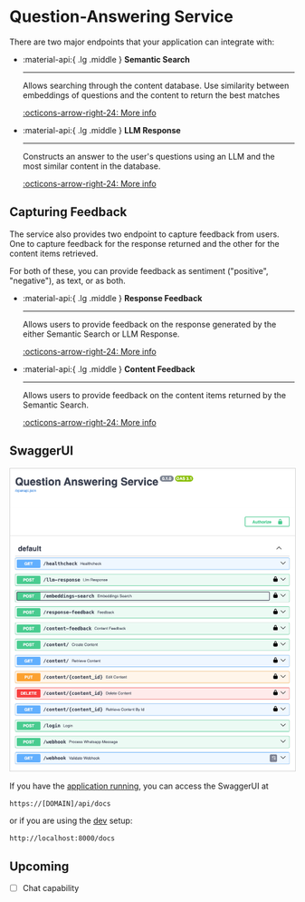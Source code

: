# Question-Answering Service

There are two major endpoints that your application can integrate with:


<div class="grid cards" markdown>

-   :material-api:{ .lg .middle } __Semantic Search__

    ---

    Allows searching through the content database. Use similarity between
    embeddings of questions and the content to return the best matches

    [:octicons-arrow-right-24: More info](./semantic-search.md)

-   :material-api:{ .lg .middle } __LLM Response__

    ---

    Constructs an answer to the user's questions using an LLM and the most similar
    content in the database.

    [:octicons-arrow-right-24: More info](./llm-response.md)

</div>

## Capturing Feedback

The service also provides two endpoint to capture feedback from users. One to capture
feedback for the response returned and the other for the content items retrieved.

For both of these, you can provide feedback as sentiment ("positive", "negative"),
as text, or as both.


<div class="grid cards" markdown>

-   :material-api:{ .lg .middle } __Response Feedback__

    ---

    Allows users to provide feedback on the response generated by the either Semantic Search or LLM Response.

    [:octicons-arrow-right-24: More info](./response-feedback.md)

-   :material-api:{ .lg .middle } __Content Feedback__

    ---

    Allows users to provide feedback on the content items returned by the Semantic Search.

    [:octicons-arrow-right-24: More info](./content-feedback.md)

</div>


## SwaggerUI

<img src="./swagger-ui-screenshot.png" alt="swagger-ui-screenshot" style="border: 1px solid  lightgray;">

If you have the [application running](../../deployment/quick-setup.md), you can access
the SwaggerUI at


    https://[DOMAIN]/api/docs

or if you are using the [dev](../../develop/setup.md) setup:

    http://localhost:8000/docs




## Upcoming

- [ ] Chat capability
